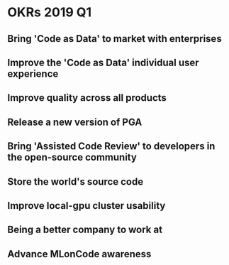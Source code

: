 # OKRs 2019 Q1

## Bring 'Code as Data' to market with enterprises

## Improve the 'Code as Data' individual user experience

## Improve quality across all products

## Release a new version of PGA

## Bring 'Assisted Code Review' to developers in the open-source community

## Store the world's source code

## Improve local-gpu cluster usability

## Being a better company to work at

## Advance MLonCode awareness


